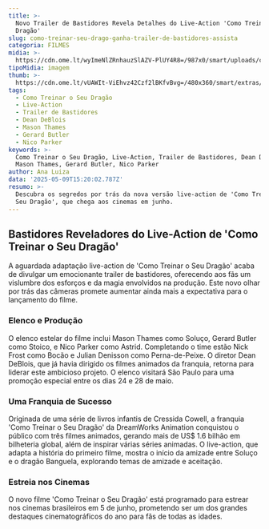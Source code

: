 ```yaml
---
title: >-
  Novo Trailer de Bastidores Revela Detalhes do Live-Action 'Como Treinar o Seu
  Dragão'
slug: como-treinar-seu-drago-ganha-trailer-de-bastidores-assista
categoria: FILMES
midia: >-
  https://cdn.ome.lt/wyImeNlZRnhauzSlAZV-PlUY4R8=/987x0/smart/uploads/conteudo/fotos/OMELETE_CAPA_-_2025-05-09T121123.649.png
tipoMidia: imagem
thumb: >-
  https://cdn.ome.lt/vUAWIt-ViEhvz42Czf2lBKfvBvg=/480x360/smart/extras/conteudos/omelete_THUMB_-_2025-05-09T121106.900.png
tags:
  - Como Treinar o Seu Dragão
  - Live-Action
  - Trailer de Bastidores
  - Dean DeBlois
  - Mason Thames
  - Gerard Butler
  - Nico Parker
keywords: >-
  Como Treinar o Seu Dragão, Live-Action, Trailer de Bastidores, Dean DeBlois,
  Mason Thames, Gerard Butler, Nico Parker
author: Ana Luiza
data: '2025-05-09T15:20:02.787Z'
resumo: >-
  Descubra os segredos por trás da nova versão live-action de 'Como Treinar o
  Seu Dragão', que chega aos cinemas em junho.
---
```


## Bastidores Reveladores do Live-Action de 'Como Treinar o Seu Dragão'

A aguardada adaptação live-action de 'Como Treinar o Seu Dragão' acaba de divulgar um emocionante trailer de bastidores, oferecendo aos fãs um vislumbre dos esforços e da magia envolvidos na produção. Este novo olhar por trás das câmeras promete aumentar ainda mais a expectativa para o lançamento do filme.

### Elenco e Produção

O elenco estelar do filme inclui Mason Thames como Soluço, Gerard Butler como Stoico, e Nico Parker como Astrid. Completando o time estão Nick Frost como Bocão e Julian Denisson como Perna-de-Peixe. O diretor Dean DeBlois, que já havia dirigido os filmes animados da franquia, retorna para liderar este ambicioso projeto. O elenco visitará São Paulo para uma promoção especial entre os dias 24 e 28 de maio.

### Uma Franquia de Sucesso

Originada de uma série de livros infantis de Cressida Cowell, a franquia 'Como Treinar o Seu Dragão' da DreamWorks Animation conquistou o público com três filmes animados, gerando mais de US$ 1.6 bilhão em bilheteria global, além de inspirar várias séries animadas. O live-action, que adapta a história do primeiro filme, mostra o início da amizade entre Soluço e o dragão Banguela, explorando temas de amizade e aceitação.

### Estreia nos Cinemas

O novo filme 'Como Treinar o Seu Dragão' está programado para estrear nos cinemas brasileiros em 5 de junho, prometendo ser um dos grandes destaques cinematográficos do ano para fãs de todas as idades.
